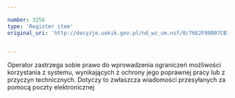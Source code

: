 ```yaml
---

number: 3256
type: 'Register item'
original_uri: 'http://decyzje.uokik.gov.pl/nd_wz_um.nsf/0/76E2F98007CB3F66C1257A28003A7667?OpenDocument'


---
```


Operator zastrzega sobie prawo do wprowadzenia ograniczeń możliwości korzystania z systemu, wynikających z ochrony jego poprawnej pracy lub z przyczyn technicznych. Dotyczy to zwłaszcza wiadomości przesyłanych za pomocą poczty elektronicznej
